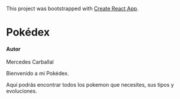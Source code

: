 This project was bootstrapped with [Create React App](https://github.com/facebook/create-react-app).

# Pokédex

#### Autor
Mercedes Carballal


Bienvenido a mi Pokédex.

Aquí podrás encontrar todos los pokemon que necesites, sus tipos y evoluciones.
